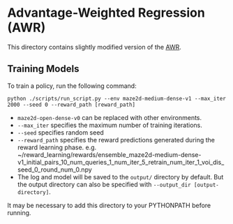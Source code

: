 # Advantage-Weighted Regression (AWR)

This directory contains slightly modified version of the [AWR](https://github.com/xbpeng/awr).

## Training Models

To train a policy, run the following command:

``python ./scripts/run_script.py --env maze2d-medium-dense-v1 --max_iter 2000 --seed 0 --reward_path [reward_path]``

- `maze2d-open-dense-v0` can be replaced with other environments.
- `--max_iter` specifies the maximum number of training iterations.
- `--seed` specifies random seed
- `--reward_path` specifies the reward predictions generated during the reward learning phase. e.g. ~/reward_learning/rewards/ensemble_maze2d-medium-dense-v1_initial_pairs_10_num_queries_1_num_iter_5_retrain_num_iter_1_voi_dis_seed_0_round_num_0.npy
- The log and model will be saved to the `output/` directory by default. But the output directory can also be specified with `--output_dir [output-directory]`.

It may be necessary to add this directory to your PYTHONPATH before running.